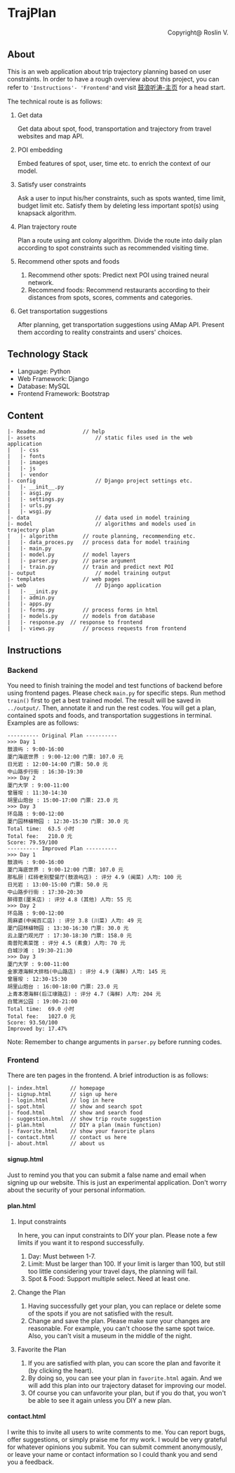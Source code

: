 # TrajPlan

<p align=right>Copyright@ Roslin V.</p>

## About

This is an web application about trip trajectory planning based on user constraints. In order to have a rough overview about this project, you can  refer to `'Instructions'- 'Frontend'`and visit [鼓浪听涛-主页](http://101.200.154.178/index/) for a head start.

The technical route is as follows:

1. Get data

   Get data about spot, food, transportation and trajectory from travel websites and map API.

2. POI embedding

   Embed features of spot, user, time etc. to enrich the context of our model.

3. Satisfy user constraints

   Ask a user to input his/her constraints, such as spots wanted, time limit, budget limit etc. Satisfy them by deleting less important spot(s) using knapsack algorithm.

4. Plan trajectory route

   Plan a route using ant colony algorithm. Divide the route into daily plan according to spot constraints such as recommended visiting time.

5. Recommend other spots and foods

   1. Recommend other spots: Predict next POI using trained neural network.
   2. Recommend foods: Recommend restaurants according to their distances from spots, scores, comments and categories.

6. Get transportation suggestions

   After planning, get transportation suggestions using AMap API. Present them according to reality constraints and users' choices.

## Technology Stack

- Language: Python
- Web Framework: Django 
- Database: MySQL
- Frontend Framework: Bootstrap

## Content

```
|- Readme.md			// help
|- assets					// static files used in the web application
|	|- css
|	|- fonts
|	|- images
|	|- js
|	|- vendor
|- config					// Django project settings etc.
|	|- __init__.py
|	|- asgi.py
|	|- settings.py
|	|- urls.py
|	|- wsgi.py
|- data						// data used in model training
|- model					// algorithms and models used in trajectory plan
|	|- algorithm		// route planning, recommending etc.
|	|- data_proces.py	// process data for model training
|	|- main.py
|	|- model.py			// model layers
|	|- parser.py		// parse argument
|	|- train.py			// train and predict next POI
|- output					// model training output
|- templates			// web pages
|- web						// Django application
|	|- __init.py
|	|- admin.py
|	|- apps.py
|	|- forms.py			// process forms in html
|	|- models.py		// models from database
|	|- response.py	// response to frontend
|	|- views.py			// process requests from frontend
```

## Instructions

### Backend

You need to finish training the model and test functions of backend before using frontend pages. Please check `main.py` for specific steps. Run method `train()` first to get a best trained model.  The result will be saved in `../output/`. Then, annotate it and run the rest codes. You will get a plan, contained spots and foods, and transportation suggestions in terminal. Examples are as follows:

```
---------- Original Plan ----------
>>> Day 1
鼓浪屿 : 9:00-16:00 
厦门海底世界 : 9:00-12:00 门票: 107.0 元
日光岩 : 12:00-14:00 门票: 50.0 元
中山路步行街 : 16:30-19:30 
>>> Day 2
厦门大学 : 9:00-11:00 
曾厝垵 : 11:30-14:30 
胡里山炮台 : 15:00-17:00 门票: 23.0 元
>>> Day 3
环岛路 : 9:00-12:00 
厦门园林植物园 : 12:30-15:30 门票: 30.0 元
Total time:	 63.5 小时
Total fee:	 210.0 元
Score: 79.59/100
---------- Improved Plan ----------
>>> Day 1
鼓浪屿 : 9:00-16:00 
厦门海底世界 : 9:00-12:00 门票: 107.0 元
那私厨｜红砖老别墅餐厅(鼓浪屿店) : 评分 4.9 (闽菜) 人均: 100 元
日光岩 : 13:00-15:00 门票: 50.0 元
中山路步行街 : 17:30-20:30 
醉得意(厦禾店) : 评分 4.8 (其他) 人均: 55 元
>>> Day 2
环岛路 : 9:00-12:00 
周麻婆(中闽百汇店) : 评分 3.8 (川菜) 人均: 49 元
厦门园林植物园 : 13:30-16:30 门票: 30.0 元
云上厦门观光厅 : 17:30-18:30 门票: 158.0 元
南普陀素菜馆 : 评分 4.5 (素食) 人均: 70 元
白城沙滩 : 19:30-21:30 
>>> Day 3
厦门大学 : 9:00-11:00 
金家港海鲜大排档(中山路店) : 评分 4.9 (海鲜) 人均: 145 元
曾厝垵 : 12:30-15:30 
胡里山炮台 : 16:00-18:00 门票: 23.0 元
上青本港海鲜(后江埭路店) : 评分 4.7 (海鲜) 人均: 204 元
白鹭洲公园 : 19:00-21:00 
Total time:	 69.0 小时
Total fee:	 1027.0 元
Score: 93.50/100
Improved by: 17.47%
```

Note: Remember to change arguments in `parser.py` before running codes.

### Frontend

There are ten pages in the frontend. A brief introduction is as follows:

```
|- index.html		// homepage
|- signup.html		// sign up here
|- login.html		// log in here
|- spot.html		// show and search spot
|- food.html		// show and search food
|- suggestion.html	// show trip route suggestion
|- plan.html		// DIY a plan (main function)
|- favorite.html	// show your favorite plans
|- contact.html		// contact us here
|- about.html		// about us
```

#### signup.html

Just to remind you that you can submit a false name and email when signing up our website. This is just an experimental application. Don't worry about the security of your personal information.

#### plan.html

1. Input constraints

   In here, you can input constraints to DIY your plan. Please note a few limits if you want it to respond successfully. 

   1. Day: Must between 1-7.
   2. Limit: Must be larger than 100. If your limit is larger than 100, but still too little considering your travel days, the planning will fail.
   3. Spot & Food: Support multiple select. Need at least one.

2. Change the Plan

   1. Having successfully get your plan, you can replace or delete some of the spots if you are not satisfied with the result. 
   2. Change and save the plan. Please make sure your changes are reasonable. For example, you can't choose the same spot twice. Also, you can't visit a museum in the middle of the night.

3. Favorite the Plan

   1. If you are satisfied with plan, you can score the plan and favorite it (by clicking the heart). 
   2. By doing so, you can see your plan in `favorite.html` again. And we will add this plan into our trajectory dataset for improving our model.
   3. Of course you can unfavorite your plan, but if you do that, you won't be able to see it again unless you DIY a new plan.

#### contact.html

I write this to invite all users to write comments to me. You can report bugs, offer suggestions, or simply praise me for my work. I would be very grateful for whatever opinions you submit. You can submit comment anonymously,  or leave your name or contact information so I could thank you and send you a feedback. 
